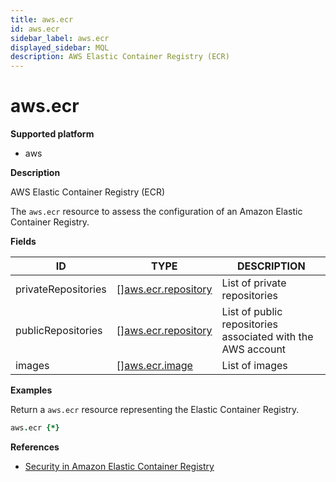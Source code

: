```yaml
---
title: aws.ecr
id: aws.ecr
sidebar_label: aws.ecr
displayed_sidebar: MQL
description: AWS Elastic Container Registry (ECR)
---
```


# aws.ecr

**Supported platform**

- aws

**Description**

AWS Elastic Container Registry (ECR)

The `aws.ecr` resource to assess the configuration of an Amazon Elastic Container Registry.

**Fields**

| ID                  | TYPE                                                  | DESCRIPTION                                                 |
| ------------------- | ----------------------------------------------------- | ----------------------------------------------------------- |
| privateRepositories | &#91;&#93;[aws.ecr.repository](aws.ecr.repository.md) | List of private repositories                                |
| publicRepositories  | &#91;&#93;[aws.ecr.repository](aws.ecr.repository.md) | List of public repositories associated with the AWS account |
| images              | &#91;&#93;[aws.ecr.image](aws.ecr.image.md)           | List of images                                              |

**Examples**

Return a `aws.ecr` resource representing the Elastic Container Registry.

```coffee
aws.ecr {*}
```

**References**

- [Security in Amazon Elastic Container Registry](https://docs.aws.amazon.com/AmazonECR/latest/userguide/security.html)
